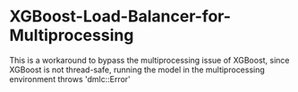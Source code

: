 # XGBoost-Load-Balancer-for-Multiprocessing
This is a workaround to bypass the multiprocessing issue of XGBoost, since XGBoost is not thread-safe, running the model in the multiprocessing environment throws 'dmlc::Error'
